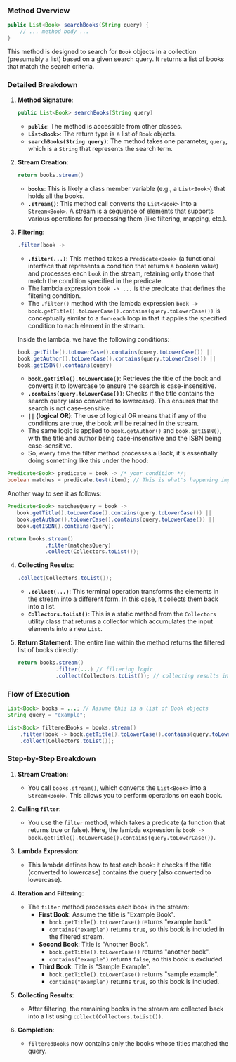 ### Method Overview

```java
public List<Book> searchBooks(String query) {
    // ... method body ...
}
```

This method is designed to search for `Book` objects in a collection (presumably a list) based on a given search query. It returns a list of books that match the search criteria.

### Detailed Breakdown

1. **Method Signature**:
   ```java
   public List<Book> searchBooks(String query)
   ```
   - **`public`**: The method is accessible from other classes.
   - **`List<Book>`**: The return type is a list of `Book` objects.
   - **`searchBooks(String query)`**: The method takes one parameter, `query`, which is a `String` that represents the search term.

2. **Stream Creation**:
   ```java
   return books.stream()
   ```
   - **`books`**: This is likely a class member variable (e.g., a `List<Book>`) that holds all the books.
   - **`.stream()`**: This method call converts the `List<Book>` into a `Stream<Book>`. A stream is a sequence of elements that supports various operations for processing them (like filtering, mapping, etc.). 

3. **Filtering**:
   ```java
   .filter(book -> 
   ```
   - **`.filter(...)`**: This method takes a `Predicate<Book>` (a functional interface that represents a condition that returns a boolean value) and processes each `book` in the stream, retaining only those that match the condition specified in the predicate.
   - The lambda expression `book -> ...` is the predicate that defines the filtering condition.
   - The `.filter()` method with the lambda expression `book -> book.getTitle().toLowerCase().contains(query.toLowerCase())` is conceptually similar to a `for-each` loop in that it applies the specified condition to each element in the stream.

   Inside the lambda, we have the following conditions:
   ```java
   book.getTitle().toLowerCase().contains(query.toLowerCase()) || 
   book.getAuthor().toLowerCase().contains(query.toLowerCase()) ||
   book.getISBN().contains(query)
   ```
   - **`book.getTitle().toLowerCase()`**: Retrieves the title of the book and converts it to lowercase to ensure the search is case-insensitive.
   - **`.contains(query.toLowerCase())`**: Checks if the title contains the search query (also converted to lowercase). This ensures that the search is not case-sensitive.
   - **`||` (logical OR)**: The use of logical OR means that if any of the conditions are true, the book will be retained in the stream.
   - The same logic is applied to `book.getAuthor()` and `book.getISBN()`, with the title and author being case-insensitive and the ISBN being case-sensitive.
   - So, every time the filter method processes a Book, it's essentially doing something like this under the hood:
```java
Predicate<Book> predicate = book -> /* your condition */;
boolean matches = predicate.test(item); // This is what's happening implicitly
```

Another way to see it as follows: 

```java
Predicate<Book> matchesQuery = book ->
   book.getTitle().toLowerCase().contains(query.toLowerCase()) ||
   book.getAuthor().toLowerCase().contains(query.toLowerCase()) ||
   book.getISBN().contains(query);

return books.stream()
            .filter(matchesQuery)
            .collect(Collectors.toList());
```

4. **Collecting Results**:
   ```java
   .collect(Collectors.toList());
   ```
   - **`.collect(...)`**: This terminal operation transforms the elements in the stream into a different form. In this case, it collects them back into a list.
   - **`Collectors.toList()`**: This is a static method from the `Collectors` utility class that returns a collector which accumulates the input elements into a new `List`. 

5. **Return Statement**:
   The entire line within the method returns the filtered list of books directly:
   ```java
   return books.stream()
               .filter(...) // filtering logic
               .collect(Collectors.toList()); // collecting results into a List
   ```

### Flow of Execution

```java
List<Book> books = ...; // Assume this is a list of Book objects
String query = "example";

List<Book> filteredBooks = books.stream()
    .filter(book -> book.getTitle().toLowerCase().contains(query.toLowerCase()))
    .collect(Collectors.toList());
```

### Step-by-Step Breakdown

1. **Stream Creation**:
   - You call `books.stream()`, which converts the `List<Book>` into a `Stream<Book>`. This allows you to perform operations on each book.

2. **Calling `filter`**:
   - You use the `filter` method, which takes a predicate (a function that returns true or false). Here, the lambda expression is `book -> book.getTitle().toLowerCase().contains(query.toLowerCase())`.

3. **Lambda Expression**:
   - This lambda defines how to test each book: it checks if the title (converted to lowercase) contains the query (also converted to lowercase).

4. **Iteration and Filtering**:
   - The `filter` method processes each book in the stream:
     - **First Book**: Assume the title is "Example Book".
       - `book.getTitle().toLowerCase()` returns "example book".
       - `contains("example")` returns `true`, so this book is included in the filtered stream.
     - **Second Book**: Title is "Another Book".
       - `book.getTitle().toLowerCase()` returns "another book".
       - `contains("example")` returns `false`, so this book is excluded.
     - **Third Book**: Title is "Sample Example".
       - `book.getTitle().toLowerCase()` returns "sample example".
       - `contains("example")` returns `true`, so this book is included.

5. **Collecting Results**:
   - After filtering, the remaining books in the stream are collected back into a list using `collect(Collectors.toList())`.

6. **Completion**:
   - `filteredBooks` now contains only the books whose titles matched the query.
